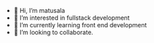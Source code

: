 - 👋 Hi, I’m matusala
- 👀 I’m interested in fullstack development    
- 🌱 I’m currently learning front end development 
- 💞️ I’m looking to collaborate.


